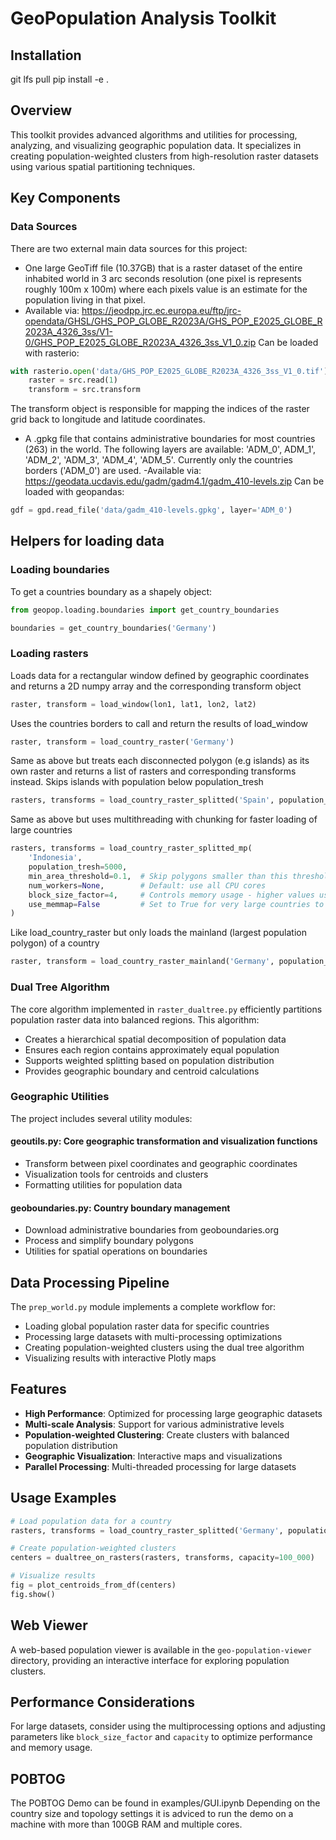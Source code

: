 # GeoPopulation Analysis Toolkit

## Installation
git lfs pull
pip install -e . 

## Overview
This toolkit provides advanced algorithms and utilities for processing, analyzing, and visualizing geographic population data. It specializes in creating population-weighted clusters from high-resolution raster datasets using various spatial partitioning techniques.

## Key Components

### Data Sources 
There are two external main data sources for this project:
- One large GeoTiff file (10.37GB) that is a raster dataset of the entire inhabited world in 3 arc seconds resolution (one pixel is represents roughly 100m x 100m) where each pixels value is an estimate for the population living in that pixel.
- Available via: https://jeodpp.jrc.ec.europa.eu/ftp/jrc-opendata/GHSL/GHS_POP_GLOBE_R2023A/GHS_POP_E2025_GLOBE_R2023A_4326_3ss/V1-0/GHS_POP_E2025_GLOBE_R2023A_4326_3ss_V1_0.zip
Can be loaded with rasterio:
```python
with rasterio.open('data/GHS_POP_E2025_GLOBE_R2023A_4326_3ss_V1_0.tif') as src:
    raster = src.read(1)
    transform = src.transform
```
The transform object is responsible for mapping the indices of the raster grid back to longitude and latitude coordinates. 



- A .gpkg file that contains administrative boundaries for most countries (263) in the world. The following layers are available: 'ADM_0', ADM_1', 'ADM_2', 'ADM_3', 'ADM_4', 'ADM_5'. Currently only the countries borders  ('ADM_0') are used. 
-Available via: https://geodata.ucdavis.edu/gadm/gadm4.1/gadm_410-levels.zip
Can be loaded with geopandas:
```python 
gdf = gpd.read_file('data/gadm_410-levels.gpkg', layer='ADM_0')
```


## Helpers for loading data

### Loading boundaries
To get a countries boundary as a shapely object:
```python
from geopop.loading.boundaries import get_country_boundaries

boundaries = get_country_boundaries('Germany')
```

### Loading rasters
Loads data for a rectangular window defined by geographic coordinates and returns a 2D numpy array and the corresponding transform object
```python
raster, transform = load_window(lon1, lat1, lon2, lat2)
```

Uses the countries borders to call and return the results of load_window
```python
raster, transform = load_country_raster('Germany')
```

Same as above but treats each disconnected polygon (e.g islands) as its own raster and returns a list of rasters and corresponding transforms instead. 
Skips islands with population below population_tresh
```python
rasters, transforms = load_country_raster_splitted('Spain', population_tresh=5000)
```

Same as above but uses multithreading with chunking for faster loading of large countries
```python
rasters, transforms = load_country_raster_splitted_mp(
    'Indonesia', 
    population_tresh=5000,
    min_area_threshold=0.1,  # Skip polygons smaller than this threshold (km²)
    num_workers=None,        # Default: use all CPU cores
    block_size_factor=4,     # Controls memory usage - higher values use more memory but fewer operations
    use_memmap=False         # Set to True for very large countries to reduce memory usage
)
```

Like load_country_raster but only loads the mainland (largest population polygon) of a country
```python
raster, transform = load_country_raster_mainland('Germany', population_thresh=1000)
```

### Dual Tree Algorithm
The core algorithm implemented in `raster_dualtree.py` efficiently partitions population raster data into balanced regions. This algorithm:

- Creates a hierarchical spatial decomposition of population data
- Ensures each region contains approximately equal population
- Supports weighted splitting based on population distribution
- Provides geographic boundary and centroid calculations

### Geographic Utilities
The project includes several utility modules:

#### geoutils.py: Core geographic transformation and visualization functions
- Transform between pixel coordinates and geographic coordinates
- Visualization tools for centroids and clusters
- Formatting utilities for population data

#### geoboundaries.py: Country boundary management
- Download administrative boundaries from geoboundaries.org
- Process and simplify boundary polygons
- Utilities for spatial operations on boundaries

## Data Processing Pipeline
The `prep_world.py` module implements a complete workflow for:

- Loading global population raster data for specific countries
- Processing large datasets with multi-processing optimizations
- Creating population-weighted clusters using the dual tree algorithm
- Visualizing results with interactive Plotly maps

## Features
- **High Performance**: Optimized for processing large geographic datasets
- **Multi-scale Analysis**: Support for various administrative levels
- **Population-weighted Clustering**: Create clusters with balanced population distribution
- **Geographic Visualization**: Interactive maps and visualizations
- **Parallel Processing**: Multi-threaded processing for large datasets

## Usage Examples
```python
# Load population data for a country
rasters, transforms = load_country_raster_splitted('Germany', population_tresh=5000)

# Create population-weighted clusters
centers = dualtree_on_rasters(rasters, transforms, capacity=100_000)

# Visualize results
fig = plot_centroids_from_df(centers)
fig.show()
```


## Web Viewer
A web-based population viewer is available in the `geo-population-viewer` directory, providing an interactive interface for exploring population clusters.

## Performance Considerations
For large datasets, consider using the multiprocessing options and adjusting parameters like `block_size_factor` and `capacity` to optimize performance and memory usage.

## POBTOG
The POBTOG Demo can be found in examples/GUI.ipynb
Depending on the country size and topology settings it is adviced to run the demo on a machine with more than 100GB RAM and multiple cores.
